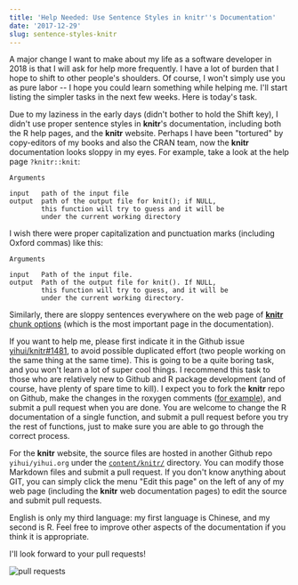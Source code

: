 ```yaml
---
title: 'Help Needed: Use Sentence Styles in knitr''s Documentation'
date: '2017-12-29'
slug: sentence-styles-knitr
---
```


A major change I want to make about my life as a software developer in 2018 is that I will ask for help more frequently. I have a lot of burden that I hope to shift to other people's shoulders. Of course, I won't simply use you as pure labor -- I hope you could learn something while helping me. I'll start listing the simpler tasks in the next few weeks. Here is today's task.

Due to my laziness in the early days (didn't bother to hold the Shift key), I didn't use proper sentence styles in **knitr**'s documentation, including both the R help pages, and the **knitr** website. Perhaps I have been "tortured" by copy-editors of my books and also the CRAN team, now the **knitr** documentation looks sloppy in my eyes. For example, take a look at the help page `?knitr::knit`:

```
Arguments

input   path of the input file
output	path of the output file for knit(); if NULL,
        this function will try to guess and it will be
        under the current working directory
```

I wish there were proper capitalization and punctuation marks (including Oxford commas) like this:

```
Arguments

input   Path of the input file.
output	Path of the output file for knit(). If NULL,
        this function will try to guess, and it will be
        under the current working directory.
```

Similarly, there are sloppy sentences everywhere on the web page of [**knitr** chunk options](/knitr/options/) (which is the most important page in the documentation).

If you want to help me, please first indicate it in the Github issue [yihui/knitr#1481](https://github.com/yihui/knitr/issues/1481), to avoid possible duplicated effort (two people working on the same thing at the same time). This is going to be a quite boring task, and you won't learn a lot of super cool things. I recommend this task to those who are relatively new to Github and R package development (and of course, have plenty of spare time to kill). I expect you to fork the **knitr** repo on Github, make the changes in the roxygen comments ([for example](https://github.com/yihui/knitr/blob/99fb135c4/R/output.R#L58-L70)), and submit a pull request when you are done. You are welcome to change the R documentation of a single function, and submit a pull request before you try the rest of functions, just to make sure you are able to go through the correct process.

For the **knitr** website, the source files are hosted in another Github repo `yihui/yihui.org` under the [`content/knitr/`](https://github.com/yihui/yihui.org/tree/master/content/knitr) directory. You can modify those Markdown files and submit a pull request. If you don't know anything about GIT, you can simply click the menu "Edit this page" on the left of any of my web page (including the **knitr** web documentation pages) to edit the source and submit pull requests.

English is only my third language: my first language is Chinese, and my second is R. Feel free to improve other aspects of the documentation if you think it is appropriate.

I'll look forward to your pull requests!

![pull requests](https://slides.yihui.org/gif/dog-drag.gif)
